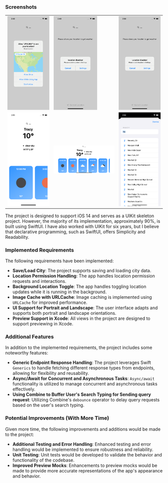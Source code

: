 ### Screenshots

|  |  |  |
| - | - | - |
| <img src="Screenshots/SCR_01.png" height="300"> |  <img src="Screenshots/SCR_02.png" height="300">|  <img src="Screenshots/SCR_03.png" height="300">  |
| <img src="Screenshots/SCR_04.png" height="300"> | <img src="Screenshots/SCR_05.png" width="200"> |  <img src="Screenshots/SCR_06.png" height="300">  |


The project is designed to support iOS 14 and serves as a UIKit skeleton project. However, the majority of its implementation, approximately 90%, is built using SwiftUI. I have also worked with UIKit for six years, but I believe that declarative programming, such as SwiftUI, offers Simplicity and Readability.

### Implemented Requirements

The following requirements have been implemented:

- **Save/Load City**: The project supports saving and loading city data.
- **Location Permission Handling**: The app handles location permission requests and interactions.
- **Background Location Toggle**: The app handles toggling location updates while it is running in the background.
- **Image Cache with URLCache**: Image caching is implemented using `URLCache` for improved performance.
- **UI Support for Portrait and Landscape**: The user interface adapts and supports both portrait and landscape orientations.
- **Preview Support in Xcode**: All views in the project are designed to support previewing in Xcode.

### Additional Features

In addition to the implemented requirements, the project includes some noteworthy features:

- **Generic Endpoint Response Handling**: The project leverages Swift `Generics` to handle fetching different response types from endpoints, allowing for flexibility and reusability.
- **Async/Await for Concurrent and Asynchronous Tasks**: `Async/await` functionality is utilized to manage concurrent and asynchronous tasks effectively.
- **Using Combine to Buffer User's Search Typing for Sending  query request**: Utilizing Combine's `debounce` operator to delay query requests based on the user's search typing.


### Potential Improvements (With More Time)

Given more time, the following improvements and additions would be made to the project:

- **Additional Testing and Error Handling**: Enhanced testing and error handling would be implemented to ensure robustness and reliability.
- **Unit Testing**: Unit tests would be developed to validate the behavior and functionality of the codebase.
- **Improved Preview Mocks**: Enhancements to preview mocks would be made to provide more accurate representations of the app's appearance and behavior.



